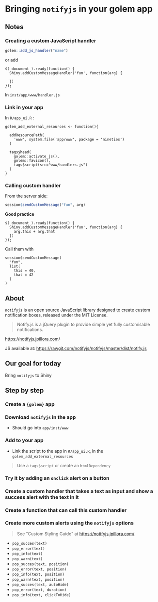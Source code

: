 # Bringing `notifyjs` in your golem app 

## Notes 

### Creating a custom JavaScript handler

``` r
golem::add_js_handler("name")
```

or add 

```
$( document ).ready(function() {
  Shiny.addCustomMessageHandler('fun', function(arg) {
    
  })
});
```

In `inst/app/www/handler.js`

### Link in your app 

In `R/app_ui.R` : 

```
golem_add_external_resources <- function(){
  
  addResourcePath(
    'www', system.file('app/www', package = 'nineties')
  )
  
  tags$head(
    golem::activate_js(),
    golem::favicon(), 
    tags$script(src="www/handlers.js")
  )
}
```

### Calling custom handler

From the server side: 

```r
session$sendCustomMessage("fun", arg)
```

__Good practice__

```
$( document ).ready(function() {
  Shiny.addCustomMessageHandler('fun', function(arg) {
    arg.this + arg.that
  })
});
```

Call them with 

```{r, eval = FALSE}
session$sendCustomMessage(
  "fun", 
  list(
    this = 40, 
    that = 42
  )
)
```

## About 

`notifyjs` is an open source JavaScript library designed to create custom notification boxes, released under the MIT License. 

> Notify.js is a jQuery plugin to provide simple yet fully customisable notifications. 

<https://notifyjs.jpillora.com/>

JS available at: https://rawgit.com/notifyjs/notifyjs/master/dist/notify.js

## Our goal for today 

Bring `notifyjs` to Shiny

## Step by step

### Create a `{golem}` app

### Download `notifyjs` in the app

+ Should go into `app/inst/www`

### Add to your app 

+ Link the script to the app in `R/app_ui.R`, in the `golem_add_external_resources`

> Use a `tags$script` or create an `htmlDependency`

### Try it by adding an `onclick` alert on a button
 
### Create a custom handler that takes a text as input and show a success alert with the text in it

### Create a function that can call this custom handler 

### Create more custom alerts using the `notifyjs` options 

> See "Custom Styling Guide" at https://notifyjs.jpillora.com/

+ `pop_succes(text)`
+ `pop_error(text)`
+ `pop_info(text)`
+ `pop_warn(text)`
+ `pop_succes(text, position)`
+ `pop_error(text, position)`
+ `pop_info(text, position)`
+ `pop_warn(text, position)`
+ `pop_succes(text, autoHide)`
+ `pop_error(text, duration)`
+ `pop_info(text, clickToHide)`
